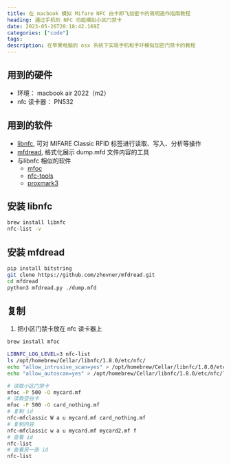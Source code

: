 ```yaml
---
title: 在 macbook 模拟 Mifare NFC 白卡即飞加密卡的简明造作指南教程
heading: 通过手机的 NFC 功能模拟小区门禁卡
date: 2023-05-26T20:18:42.169Z
categories: ["code"]
tags: 
description: 在苹果电脑的 osx 系统下实现手机和手环模拟加密门禁卡的教程
---
```


## 用到的硬件
- 环境： macbook air 2022（m2）
- nfc 读卡器： PN532

## 用到的软件
- [libnfc](https://github.com/nfc-tools/libnfc), 可对 MIFARE Classic RFID 标签进行读取、写入、分析等操作
- [mfdread](https://github.com/zhovner/mfdread), 格式化展示 dump.mfd 文件内容的工具
- 与libnfc 相似的软件
    - [mfoc](https://github.com/nfc-tools/mfoc)  
    - [nfc-tools](https://github.com/nfc-tools/nfc-tools)
    - [proxmark3](https://github.com/Proxmark/proxmark3)

## 安装 libnfc

```bash
brew install libnfc
nfc-list -v
```

## 安装 mfdread
```bash
pip install bitstring
git clone https://github.com/zhovner/mfdread.git
cd mfdread
python3 mfdread.py ./dump.mfd
```

## 复制
1. 把小区门禁卡放在 nfc 读卡器上
```bash
brew install mfoc

LIBNFC_LOG_LEVEL=3 nfc-list
ls /opt/homebrew/Cellar/libnfc/1.8.0/etc/nfc/
echo "allow_intrusive_scan=yes" > /opt/homebrew/Cellar/libnfc/1.8.0/etc/nfc/libnfc.conf
echo "allow_autoscan=yes" > /opt/homebrew/Cellar/libnfc/1.8.0/etc/nfc/libnfc.conf

# 读取小区门禁卡
mfoc -P 500 -O mycard.mf
# 读取空白卡
mfoc -P 500 -O card_nothing.mf
# 复制 id
nfc-mfclassic W a u mycard.mf card_nothing.mf
# 复制内容
nfc-mfclassic w a u mycard.mf mycard2.mf f
# 查看 id
nfc-list
# 查看另一张 id
nfc-list
```